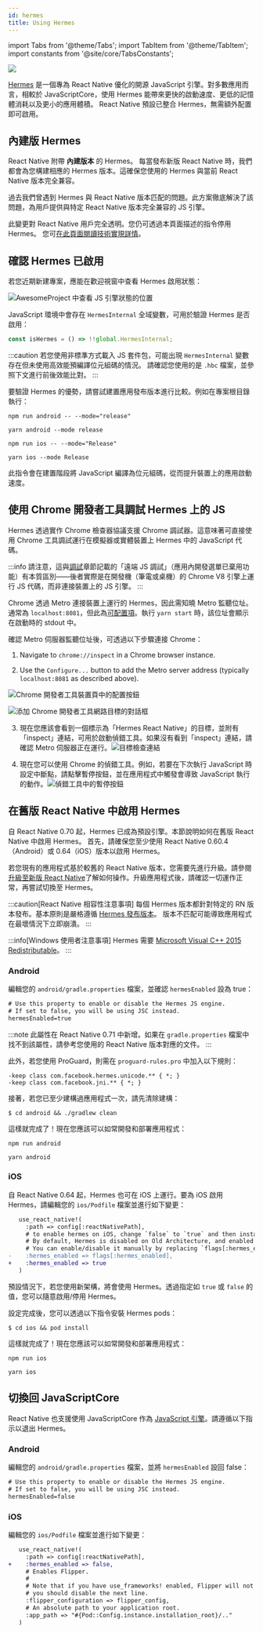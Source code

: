 ```yaml
---
id: hermes
title: Using Hermes
---
```


import Tabs from '@theme/Tabs'; import TabItem from '@theme/TabItem'; import constants from '@site/core/TabsConstants';

<a href="https://hermesengine.dev">
  <img width={300} height={300} className="hermes-logo" src="/docs/assets/HermesLogo.svg" style={{height: "auto"}}/>
</a>

[Hermes](https://hermesengine.dev) 是一個專為 React Native 優化的開源 JavaScript 引擎。對多數應用而言，相較於 JavaScriptCore，使用 Hermes 能帶來更快的啟動速度、更低的記憶體消耗以及更小的應用體積。
React Native 預設已整合 Hermes，無需額外配置即可啟用。

## 內建版 Hermes

React Native 附帶 **內建版本** 的 Hermes。
每當發布新版 React Native 時，我們都會為您構建相應的 Hermes 版本。這確保您使用的 Hermes 與當前 React Native 版本完全兼容。

過去我們曾遇到 Hermes 與 React Native 版本匹配的問題。此方案徹底解決了該問題，為用戶提供與特定 React Native 版本完全兼容的 JS 引擎。

此變更對 React Native 用戶完全透明。您仍可透過本頁面描述的指令停用 Hermes。
您可[在此頁面閱讀技術實現詳情](/architecture/bundled-hermes)。

## 確認 Hermes 已啟用

若您近期新建專案，應能在歡迎視窗中查看 Hermes 啟用狀態：

![AwesomeProject 中查看 JS 引擎狀態的位置](/docs/assets/HermesApp.jpg)

JavaScript 環境中會存在 `HermesInternal` 全域變數，可用於驗證 Hermes 是否啟用：

```jsx
const isHermes = () => !!global.HermesInternal;
```

:::caution
若您使用非標準方式載入 JS 套件包，可能出現 `HermesInternal` 變數存在但未使用高效能預編譯位元組碼的情況。
請確認您使用的是 `.hbc` 檔案，並參照下文進行前後效能比對。
:::

要驗證 Hermes 的優勢，請嘗試建置應用發布版本進行比較。例如在專案根目錄執行：

<Tabs groupId="platform" queryString defaultValue={constants.defaultPlatform} values={constants.platforms} className="pill-tabs">
<TabItem value="android">

[//]: # 'Android'

<Tabs groupId="package-manager" queryString defaultValue={constants.defaultPackageManager} values={constants.packageManagers}>
<TabItem value="npm">

```shell
npm run android -- --mode="release"
```

</TabItem>
<TabItem value="yarn">

```shell
yarn android --mode release
```

</TabItem>
</Tabs>

</TabItem>
<TabItem value="ios">

[//]: # 'iOS'

<Tabs groupId="package-manager" queryString defaultValue={constants.defaultPackageManager} values={constants.packageManagers}>
<TabItem value="npm">

```shell
npm run ios -- --mode="Release"
```

</TabItem>
<TabItem value="yarn">

```shell
yarn ios --mode Release
```

</TabItem>
</Tabs>

</TabItem>
</Tabs>

此指令會在建置階段將 JavaScript 編譯為位元組碼，從而提升裝置上的應用啟動速度。

## 使用 Chrome 開發者工具調試 Hermes 上的 JS

Hermes 透過實作 Chrome 檢查器協議支援 Chrome 調試器。這意味著可直接使用 Chrome 工具調試運行在模擬器或實體裝置上 Hermes 中的 JavaScript 代碼。

:::info
請注意，這與[調試](debugging#remote-debugging)章節記載的「遠端 JS 調試」（應用內開發選單已棄用功能）有本質區別——後者實際是在開發機（筆電或桌機）的 Chrome V8 引擎上運行 JS 代碼，而非連接裝置上的 JS 引擎。
:::

Chrome 透過 Metro 連接裝置上運行的 Hermes，因此需知曉 Metro 監聽位址。通常為 `localhost:8081`，但此為[可配置項](https://metrobundler.dev/docs/configuration)。執行 `yarn start` 時，該位址會顯示在啟動時的 stdout 中。

確認 Metro 伺服器監聽位址後，可透過以下步驟連接 Chrome：

1. Navigate to `chrome://inspect` in a Chrome browser instance.

2. Use the `Configure...` button to add the Metro server address (typically `localhost:8081` as described above).

![Chrome 開發者工具裝置頁中的配置按鈕](/docs/assets/HermesDebugChromeConfig.png)

![添加 Chrome 開發者工具網路目標的對話框](/docs/assets/HermesDebugChromeMetroAddress.png)

3. 現在您應該會看到一個標示為「Hermes React Native」的目標，並附有「inspect」連結，可用於啟動偵錯工具。如果沒有看到「inspect」連結，請確認 Metro 伺服器正在運行。![目標檢查連結](/docs/assets/HermesDebugChromeInspect.png)

4. 現在您可以使用 Chrome 的偵錯工具。例如，若要在下次執行 JavaScript 時設定中斷點，請點擊暫停按鈕，並在應用程式中觸發會導致 JavaScript 執行的動作。![偵錯工具中的暫停按鈕](/docs/assets/HermesDebugChromePause.png)

## 在舊版 React Native 中啟用 Hermes

自 React Native 0.70 起，Hermes 已成為預設引擎。本節說明如何在舊版 React Native 中啟用 Hermes。
首先，請確保您至少使用 React Native 0.60.4（Android）或 0.64（iOS）版本以啟用 Hermes。

若您現有的應用程式基於較舊的 React Native 版本，您需要先進行升級。請參閱[升級至新版 React Native](/docs/upgrading)了解如何操作。升級應用程式後，請確認一切運作正常，再嘗試切換至 Hermes。

:::caution[React Native 相容性注意事項]
每個 Hermes 版本都針對特定的 RN 版本發布。基本原則是嚴格遵循 [Hermes 發布版本](https://github.com/facebook/hermes/releases)。
版本不匹配可能導致應用程式在最壞情況下立即崩潰。
:::

:::info[Windows 使用者注意事項]
Hermes 需要 [Microsoft Visual C++ 2015 Redistributable](https://www.microsoft.com/en-us/download/details.aspx?id=48145)。
:::

### Android

編輯您的 `android/gradle.properties` 檔案，並確認 `hermesEnabled` 設為 true：

```diff
# Use this property to enable or disable the Hermes JS engine.
# If set to false, you will be using JSC instead.
hermesEnabled=true
```

:::note
此屬性在 React Native 0.71 中新增。如果在 `gradle.properties` 檔案中找不到該屬性，請參考您使用的 React Native 版本對應的文件。
:::

此外，若您使用 ProGuard，則需在 `proguard-rules.pro` 中加入以下規則：

```
-keep class com.facebook.hermes.unicode.** { *; }
-keep class com.facebook.jni.** { *; }
```

接著，若您已至少建構過應用程式一次，請先清除建構：

```shell
$ cd android && ./gradlew clean
```

這樣就完成了！現在您應該可以如常開發和部署應用程式：

<Tabs groupId="package-manager" queryString defaultValue={constants.defaultPackageManager} values={constants.packageManagers}>
<TabItem value="npm">

```shell
npm run android
```

</TabItem>
<TabItem value="yarn">

```shell
yarn android
```

</TabItem>
</Tabs>

### iOS

自 React Native 0.64 起，Hermes 也可在 iOS 上運行。要為 iOS 啟用 Hermes，請編輯您的 `ios/Podfile` 檔案並進行如下變更：

```diff
   use_react_native!(
     :path => config[:reactNativePath],
     # to enable hermes on iOS, change `false` to `true` and then install pods
     # By default, Hermes is disabled on Old Architecture, and enabled on New Architecture.
     # You can enable/disable it manually by replacing `flags[:hermes_enabled]` with `true` or `false`.
-    :hermes_enabled => flags[:hermes_enabled],
+    :hermes_enabled => true
   )
```

預設情況下，若您使用新架構，將會使用 Hermes。透過指定如 `true` 或 `false` 的值，您可以隨意啟用/停用 Hermes。

設定完成後，您可以透過以下指令安裝 Hermes pods：

```shell
$ cd ios && pod install
```

這樣就完成了！現在您應該可以如常開發和部署應用程式：

<Tabs groupId="package-manager" queryString defaultValue={constants.defaultPackageManager} values={constants.packageManagers}>
<TabItem value="npm">

```shell
npm run ios
```

</TabItem>
<TabItem value="yarn">

```shell
yarn ios
```

</TabItem>
</Tabs>

## 切換回 JavaScriptCore

React Native 也支援使用 JavaScriptCore 作為 [JavaScript 引擎](javascript-environment)。請遵循以下指示以退出 Hermes。

### Android

編輯您的 `android/gradle.properties` 檔案，並將 `hermesEnabled` 設回 false：

```diff
# Use this property to enable or disable the Hermes JS engine.
# If set to false, you will be using JSC instead.
hermesEnabled=false
```

### iOS

編輯您的 `ios/Podfile` 檔案並進行如下變更：

```diff
   use_react_native!(
     :path => config[:reactNativePath],
+    :hermes_enabled => false,
     # Enables Flipper.
     #
     # Note that if you have use_frameworks! enabled, Flipper will not work and
     # you should disable the next line.
     :flipper_configuration => flipper_config,
     # An absolute path to your application root.
     :app_path => "#{Pod::Config.instance.installation_root}/.."
   )
```